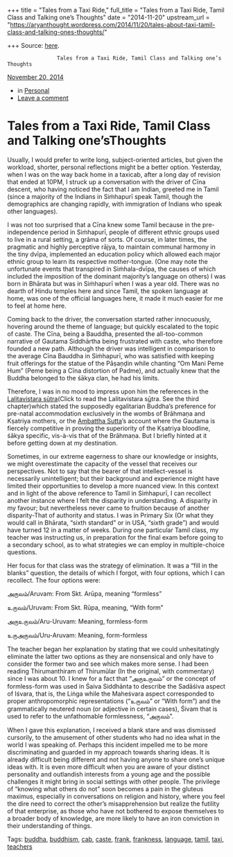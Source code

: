 +++
title = "Tales from a Taxi Ride,"
full_title = "Tales from a Taxi Ride, Tamil Class and Talking one’s Thoughts"
date = "2014-11-20"
upstream_url = "https://aryanthought.wordpress.com/2014/11/20/tales-about-taxi-tamil-class-and-talking-ones-thoughts/"

+++
Source: [here](https://aryanthought.wordpress.com/2014/11/20/tales-about-taxi-tamil-class-and-talking-ones-thoughts/).


					Tales from a Taxi Ride, Tamil Class and Talking one’s Thoughts				



[ November 20, 2014 
](https://aryanthought.wordpress.com/2014/11/20/tales-about-taxi-tamil-class-and-talking-ones-thoughts/ "Permalink to Tales from a Taxi Ride, Tamil Class and Talking one’sThoughts")

-   in [Personal](https://aryanthought.wordpress.com/category/personal/)
-   [Leave a
    comment](https://aryanthought.wordpress.com/2014/11/20/tales-about-taxi-tamil-class-and-talking-ones-thoughts/#respond)

# Tales from a Taxi Ride, Tamil Class and Talking one’sThoughts

Usually, I would prefer to write long, subject-oriented articles, but
given the workload, shorter, personal reflections might be a better
option. Yesterday, when I was on the way back home in a taxicab, after a
long day of revision that ended at 10PM, I struck up a conversation with
the driver of Cīna descent, who having noticed the fact that I am
Indian, greeted me in Tamil (since a majority of the Indians in
Siṁhapurī speak Tamil, though the demographics are changing rapidly,
with immigration of Indians who speak other languages).

I was not too surprised that a Cīna knew some Tamil because in the
pre-independence period in Siṁhapurī, people of different ethnic groups
used to live in a rural setting, a grāma of sorts. Of course, in later
times, the pragmatic and highly perceptive rājya, to maintain communal
harmony in the tiny dvīpa, implemented an education policy which allowed
each major ethnic group to learn its respective mother-tongue. (One may
note the unfortunate events that transpired in Siṁhala-dvīpa, the causes
of which included the imposition of the dominant majority’s language on
others) I was born in Bhārata but was in Siṁhapurī when I was a year
old. There was no dearth of Hindu temples here and since Tamil, the
spoken language at home, was one of the official languages here, it made
it much easier for me to feel at home here.

Coming back to the driver, the conversation started rather innocuously,
hovering around the theme of language; but quickly escalated to the
topic of caste. The Cīna, being a Bauddha, presented the all-too-common
narrative of Gautama Siddhārtha being frustrated with caste, who
therefore founded a new path. Although the driver was intelligent in
comparison to the average Cīna Bauddha in Siṁhapurī, who was satisfied
with keeping fruit offerings for the statue of the Pāṣaṇḍin while
chanting “Om Mani Peme Hum” (Peme being a Cīna distortion of Padme), and
actually knew that the Buddha belonged to the śākya clan, he had his
limits.

Therefore, I was in no mood to impress upon him the references in the
[Lalitavistara
sūtra](https://aryanthought.files.wordpress.com/2014/05/lalitavistara-sutra.pdf)(Click
to read the Lalitavistara
s[ū](https://aryanthought.wordpress.com/downloads/ "Downloads")tra. See
the third chapter)which stated the supposedly egalitarian Buddha’s
preference for pre-natal accommodation exclusively in the wombs of
Brāhmaṇa and Kṣatriya mothers, or the [Ambattha
Sutta](http://www.sacred-texts.com/bud/dob/dob-03tx.htm)’s account where
the Gautama is fiercely competitive in proving the superiority of the
Kṣatriya bloodline, śākya specific, vis-à-vis that of the Brāhmaṇa. But
I briefly hinted at it before getting down at my destination.

Sometimes, in our extreme eagerness to share our knowledge or insights,
we might overestimate the capacity of the vessel that receives our
perspectives. Not to say that the bearer of that intellect-vessel is
necessarily unintelligent; but their background and experience might
have limited their opportunities to develop a more nuanced view. In this
context and in light of the above reference to Tamil in Siṁhapurī, I can
recollect another instance where I felt the disparity in understanding.
A disparity in my favour; but nevertheless never came to fruition
because of another disparity-That of authority and status. I was in
Primary Six (Or what they would call in Bhārata, “sixth standard” or in
USA, “sixth grade”) and would have turned 12 in a matter of weeks.
During one particular Tamil class, my teacher was instructing us, in
preparation for the final exam before going to a secondary school, as to
what strategies we can employ in multiple-choice questions.

Her focus for that class was the strategy of elimination. It was a “fill
in the blanks” question, the details of which I forgot, with four
options, which I can recollect. The four options were:

அருவம்/Aruvam: From Skt. Arūpa, meaning “formless”

உருவம்/Uruvam: From Skt. Rūpa, meaning, “With form”

அருஉருவம்/Aru-Uruvam: Meaning, formless-form

உருஅருவம்/Uru-Aruvam: Meaning, form-formless

The teacher began her explanation by stating that we could
unhesitatingly eliminate the latter two options as they are nonsensical
and only have to consider the former two and see which makes more sense.
I had been reading Thirumanthiram of Thirumūlar (In the original, with
commentary) since I was about 10. I knew for a fact that “அருஉருவம்” or
the concept of formless-form was used in Śaiva Siddhānta to describe the
Sadāśiva aspect of Iśvara, that is, the Liṅga while the Maheśvara aspect
corresponded to proper anthropomorphic representations (“உருவம்” or
“With form”) and the grammatically neutered noun (or adjective in
certain cases), Śivam that is used to refer to the unfathomable
formlessness, “அருவம்”.

When I gave this explanation, I received a blank stare and was dismissed
cursorily, to the amusement of other students who had no idea what in
the world I was speaking of. Perhaps this incident impelled me to be
more discriminating and guarded in my approach towards sharing ideas. It
is already difficult being different and not having anyone to share
one’s unique ideas with. It is even more difficult when you are aware of
your distinct personality and outlandish interests from a young age and
the possible challenges it might bring in social settings with other
people. The privilege of “knowing what others do not” soon becomes a
pain in the gluteus maximus, especially in conversations on religion and
history, where you feel the dire need to correct the other’s
misapprehension but realize the futility of that enterprise, as those
who have not bothered to expose themselves to a broader body of
knowledge, are more likely to have an iron conviction in their
understanding of things.

Tags: [buddha](https://aryanthought.wordpress.com/tag/buddha/),
[buddhism](https://aryanthought.wordpress.com/tag/buddhism/),
[cab](https://aryanthought.wordpress.com/tag/cab/),
[caste](https://aryanthought.wordpress.com/tag/caste/),
[frank](https://aryanthought.wordpress.com/tag/frank/),
[frankness](https://aryanthought.wordpress.com/tag/frankness/),
[language](https://aryanthought.wordpress.com/tag/language/),
[tamil](https://aryanthought.wordpress.com/tag/tamil/),
[taxi](https://aryanthought.wordpress.com/tag/taxi/),
[teachers](https://aryanthought.wordpress.com/tag/teachers/)

